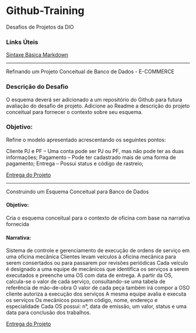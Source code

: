 # Github-Training
Desafios de Projetos da DIO

### Links Úteis
[Sintaxe Básica Markdown](https://www.markdownguide.org/)

___________________________________________________________________________________________________________________________

Refinando um Projeto Conceitual de Banco de Dados - E-COMMERCE

### Descrição do Desafio
O esquema deverá ser adicionado a um repositório do Github para futura avaliação do desafio de projeto. Adicione ao Readme a descrição do projeto conceitual para fornecer o contexto sobre seu esquema.

### Objetivo:
Refine o modelo apresentado acrescentando os seguintes pontos:

Cliente PJ e PF – Uma conta pode ser PJ ou PF, mas não pode ter as duas informações;
Pagamento – Pode ter cadastrado mais de uma forma de pagamento;
Entrega – Possui status e código de rastreio;

[Entrega do Projeto](https://github.com/ERC885555/Github-Training/blob/main/e-commerce.png)



___________________________________________________________________________________________________________________________

Construindo um Esquema Conceitual para Banco de Dados

#### Objetivo:
Cria o esquema conceitual para o contexto de oficina com base na narrativa fornecida

#### Narrativa:
Sistema de controle e gerenciamento de execução de ordens de serviço em uma oficina mecânica
Clientes levam veículos à oficina mecânica para serem consertados ou para passarem por revisões  periódicas
Cada veículo é designado a uma equipe de mecânicos que identifica os serviços a serem executados e preenche uma OS com data de entrega.
A partir da OS, calcula-se o valor de cada serviço, consultando-se uma tabela de referência de mão-de-obra
O valor de cada peça também irá compor a OSO cliente autoriza a execução dos serviços
A mesma equipe avalia e executa os serviços
Os mecânicos possuem código, nome, endereço e especialidade
Cada OS possui: n°, data de emissão, um valor, status e uma data para conclusão dos trabalhos.

[Entrega do Projeto](https://github.com/ERC885555/Github-Training/blob/main/Oficina.png)
